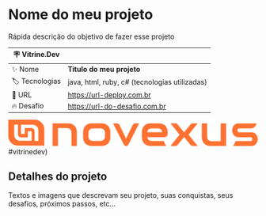 # Nome do meu projeto

Rápida descrição do objetivo de fazer esse projeto

| :placard: Vitrine.Dev |     |
| -------------  | --- |
| :sparkles: Nome        | **Titulo do meu projeto**
| :label: Tecnologias | java, html, ruby, c# (tecnologias utilizadas)
| :rocket: URL         | https://url-deploy.com.br
| :fire: Desafio     | https://url-do-desafio.com.br

<!-- Inserir imagem com a #vitrinedev ao final do link -->
![](https://github.com/pfluiz/Alura_Challenge_Novexus/blob/main/Logo%20(5).png)#vitrinedev)

## Detalhes do projeto

Textos e imagens que descrevam seu projeto, suas conquistas, seus desafios, próximos passos, etc...
